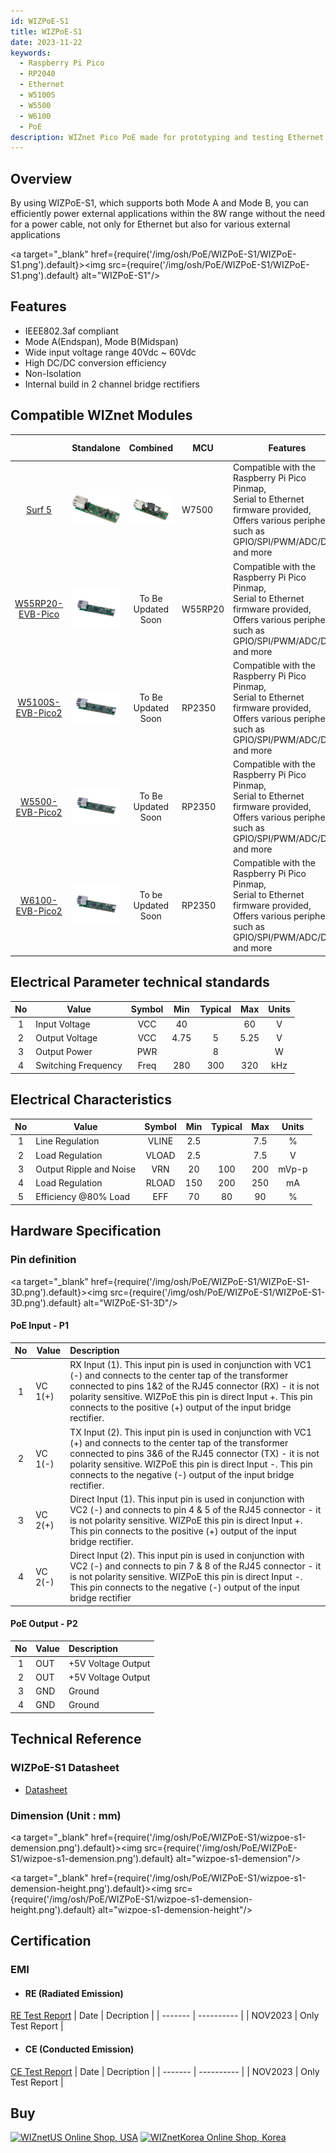 ```yaml
---
id: WIZPoE-S1
title: WIZPoE-S1
date: 2023-11-22
keywords:
  - Raspberry Pi Pico
  - RP2040
  - Ethernet
  - W5100S
  - W5500
  - W6100
  - PoE
description: WIZnet Pico PoE made for prototyping and testing Ethernet capabilities on Pico
---
```


## Overview

By using WIZPoE-S1, which supports both Mode A and Mode B, you can efficiently power external applications within the 8W range without the need for a power cable, not only for Ethernet but also for various external applications

<a target="_blank" href={require('/img/osh/PoE/WIZPoE-S1/WIZPoE-S1.png').default}><img src={require('/img/osh/PoE/WIZPoE-S1/WIZPoE-S1.png').default} alt="WIZPoE-S1"/></a>

## Features

- IEEE802.3af compliant
- Mode A(Endspan), Mode B(Midspan)
- Wide input voltage range 40Vdc ~ 60Vdc
- High DC/DC conversion efficiency
- Non-Isolation
- Internal build in 2 channel bridge rectifiers

## Compatible WIZnet Modules

|           | Standalone |  Combined  |  MCU       | Features           |     Dimension (mm) |
|  :-----:  | :-----:  |   :----:  | ------------- | ------------------ |  -------------- |
| [Surf 5](./../surf5/surf5.md) | ![WIZPoE-S1](/img/osh/surf5/only_surf5_R100_img.png) | ![WIZPoE-S1](/img/osh/PoE/WIZPoE-S1/Surf5-WIZPOE-S1.png) |W7500|Compatible with the Raspberry Pi Pico Pinmap,<br/> Serial to Ethernet firmware provided,<br/> Offers various peripherals such as GPIO/SPI/PWM/ADC/DMA and more| 75mm x 21mm x 15mm |
| [W55RP20-EVB-Pico](./../../Chip/MCU/W55RP20/w55rp20-evb-pico.md) | ![W55RP20-EVB-Pico](/img/products/w55rp20-evb-pico/w55rp20-evb-pico-docs.png) | To Be Updated Soon |W55RP20|Compatible with the Raspberry Pi Pico Pinmap, <br/> Serial to Ethernet firmware provided,<br/> Offers various peripherals such as GPIO/SPI/PWM/ADC/DMA and more| 80mm x 21mm x 15mm |
| [W5100S-EVB-Pico2](./../../Chip/Ethernet/W5100S/w5100s-evb-pico2.md) | ![W5100S-EVB-PICO2](/img/products/w5100s-evb-pico2/w5100s-evb-pico2-docs.png) | To Be Updated Soon |RP2350|Compatible with the Raspberry Pi Pico Pinmap,<br/> Serial to Ethernet firmware provided,<br/> Offers various peripherals such as GPIO/SPI/PWM/ADC/DMA and more| 80mm x 21mm x 15mm |
| [W5500-EVB-Pico2](./../../Chip/Ethernet/W5500/w5500-evb-pico2.md)  | ![W5500-EVB-PICO2](/img/products/w5500-evb-pico2/w5500-evb-pico2-docs.png) | To Be Updated Soon |RP2350|Compatible with the Raspberry Pi Pico Pinmap,<br/> Serial to Ethernet firmware provided,<br/> Offers various peripherals such as GPIO/SPI/PWM/ADC/DMA and more| 80mm x 21mm x 15mm |
| [W6100-EVB-Pico2](./../../Chip/Ethernet/W6100/W6100-EVB-Pico2.md) | ![W6100-EVB-PICO2](/img/products/w6100-evb-pico2/w6100-evb-pico2-docs.png) | To be Updated Soon |RP2350|Compatible with the Raspberry Pi Pico Pinmap,<br/> Serial to Ethernet firmware provided,<br/> Offers various peripherals such as GPIO/SPI/PWM/ADC/DMA and more| 80mm x 21mm x 15mm |


## Electrical Parameter technical standards

|  No   | Value                 | Symbol    | Min   |  Typical  | Max  |  Units |
| :---: | --------------------- | :-------: | :---: | :-------: | :--: | :----: |
|   1   | Input Voltage         | VCC       | 40    |           | 60   |    V   |
|   2   | Output Voltage        | VCC       | 4.75  |     5     | 5.25 |    V   |
|   3   | Output Power          | PWR       |       |     8     |      |    W   |
|   4   | Switching Frequency   | Freq      | 280   |    300    | 320  |  kHz   |

## Electrical Characteristics

|  No   | Value                   | Symbol    | Min   |  Typical  | Max  |  Units |
| :---: | ----------------------- | :-------: | :---: | :-------: | :--: | :----: |
|   1   | Line Regulation         | VLINE     | 2.5   |           | 7.5  |    %   |
|   2   | Load Regulation         | VLOAD     | 2.5   |           | 7.5  |    V   |
|   3   | Output Ripple and Noise | VRN       | 20    |    100    | 200  | mVp-p  |
|   4   | Load Regulation         | RLOAD     | 150   |    200    | 250  |   mA   |
|   5   | Efficiency @80% Load    | EFF       | 70    |    80     | 90   |    %   |

## Hardware Specification

### Pin definition
<a target="_blank" href={require('/img/osh/PoE/WIZPoE-S1/WIZPoE-S1-3D.png').default}><img src={require('/img/osh/PoE/WIZPoE-S1/WIZPoE-S1-3D.png').default} alt="WIZPoE-S1-3D"/></a>

#### PoE Input - P1
|  No   | Value                   | Description |
| :---: | ----------------------- | :--------- |
|   1   | VC 1(+)|RX Input (1). This input pin is used in conjunction with VC1 (-) and connects to the center tap of the transformer connected to pins 1&2 of the RJ45 connector (RX) - it is not polarity sensitive. WIZPoE this pin is direct Input +. This pin connects to the positive (+) output of the input bridge rectifier.|
|   2   | VC 1(-)| TX Input (2). This input pin is used in conjunction with VC1 (+) and connects to the center tap of the transformer connected to pins 3&6 of the RJ45 connector (TX) - it is not polarity sensitive. WIZPoE this pin is direct Input -. This pin connects to the negative (-) output of the input bridge rectifier.|
|   3   | VC 2(+)| Direct Input (1). This input pin is used in conjunction with VC2 (-) and connects to pin 4 & 5 of the RJ45 connector - it is not polarity sensitive. WIZPoE this pin is direct Input +. This pin connects to the positive (+) output of the input bridge rectifier.|
|   4   | VC 2(-)| Direct Input (2). This input pin is used in conjunction with VC2 (-) and connects to pin 7 & 8 of the RJ45 connector - it is not polarity sensitive. WIZPoE this pin is direct Input -. This pin connects to the negative (-) output of the input bridge rectifier   |

#### PoE Output - P2
|  No   | Value                   | Description |
| :---: | ----------------------- | :--------- |
|   1   | OUT|+5V Voltage Output|
|   2   | OUT|+5V Voltage Output|
|   3   | GND| Ground|
|   4   | GND| Ground|
## Technical Reference

### WIZPoE-S1 Datasheet

- <a href="/img/osh/PoE/WIZPoE-S1/wizpoe-s1-datasheet.pdf" target="_blank">Datasheet</a>

### Dimension (Unit : mm)
<a target="_blank" href={require('/img/osh/PoE/WIZPoE-S1/wizpoe-s1-demension.png').default}><img src={require('/img/osh/PoE/WIZPoE-S1/wizpoe-s1-demension.png').default} alt="wizpoe-s1-demension"/></a>

<a target="_blank" href={require('/img/osh/PoE/WIZPoE-S1/wizpoe-s1-demension-height.png').default}><img src={require('/img/osh/PoE/WIZPoE-S1/wizpoe-s1-demension-height.png').default} alt="wizpoe-s1-demension-height"/></a>


## Certification

### EMI

- #### RE (Radiated Emission)
 <a href="/img/osh/PoE/WIZPoE-S1/re-surf5-s1-3.5w.pdf" target="_blank">RE Test Report</a>
| Date    | Decription |
| ------- | ---------- |
| NOV2023 | Only Test Report |

- #### CE (Conducted Emission)
 <a href="/img/osh/PoE/WIZPoE-S1/ce-picopoe-s1.pdf" target="_blank">CE Test Report</a>
| Date    | Decription |
| ------- | ---------- |
| NOV2023 | Only Test Report |

## Buy

[![WIZnetUS Online Shop, USA](/img/products/w5100s-evb-pico/icons/dollar.png)](https://wiznetshop.io/product/detail.html?product_no=1088&cate_no=1&display_group=3)
[![WIZnetKorea Online Shop, Korea](/img/products/w5100s-evb-pico/icons/won.png)](https://wiznetshop.io/product/detail.html?product_no=1088&cate_no=1&display_group=3)